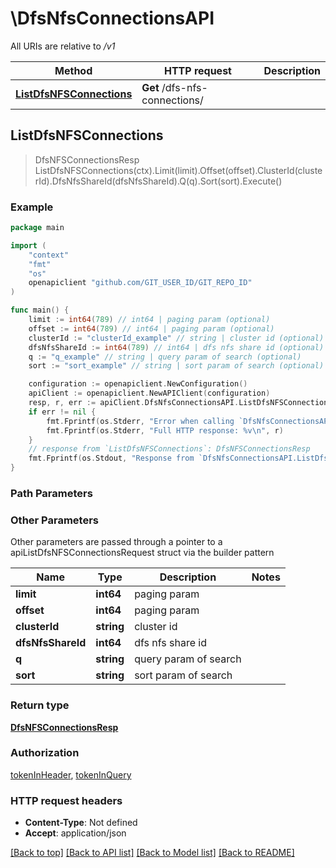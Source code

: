 # \DfsNfsConnectionsAPI

All URIs are relative to */v1*

Method | HTTP request | Description
------------- | ------------- | -------------
[**ListDfsNFSConnections**](DfsNfsConnectionsAPI.md#ListDfsNFSConnections) | **Get** /dfs-nfs-connections/ | 



## ListDfsNFSConnections

> DfsNFSConnectionsResp ListDfsNFSConnections(ctx).Limit(limit).Offset(offset).ClusterId(clusterId).DfsNfsShareId(dfsNfsShareId).Q(q).Sort(sort).Execute()





### Example

```go
package main

import (
	"context"
	"fmt"
	"os"
	openapiclient "github.com/GIT_USER_ID/GIT_REPO_ID"
)

func main() {
	limit := int64(789) // int64 | paging param (optional)
	offset := int64(789) // int64 | paging param (optional)
	clusterId := "clusterId_example" // string | cluster id (optional)
	dfsNfsShareId := int64(789) // int64 | dfs nfs share id (optional)
	q := "q_example" // string | query param of search (optional)
	sort := "sort_example" // string | sort param of search (optional)

	configuration := openapiclient.NewConfiguration()
	apiClient := openapiclient.NewAPIClient(configuration)
	resp, r, err := apiClient.DfsNfsConnectionsAPI.ListDfsNFSConnections(context.Background()).Limit(limit).Offset(offset).ClusterId(clusterId).DfsNfsShareId(dfsNfsShareId).Q(q).Sort(sort).Execute()
	if err != nil {
		fmt.Fprintf(os.Stderr, "Error when calling `DfsNfsConnectionsAPI.ListDfsNFSConnections``: %v\n", err)
		fmt.Fprintf(os.Stderr, "Full HTTP response: %v\n", r)
	}
	// response from `ListDfsNFSConnections`: DfsNFSConnectionsResp
	fmt.Fprintf(os.Stdout, "Response from `DfsNfsConnectionsAPI.ListDfsNFSConnections`: %v\n", resp)
}
```

### Path Parameters



### Other Parameters

Other parameters are passed through a pointer to a apiListDfsNFSConnectionsRequest struct via the builder pattern


Name | Type | Description  | Notes
------------- | ------------- | ------------- | -------------
 **limit** | **int64** | paging param | 
 **offset** | **int64** | paging param | 
 **clusterId** | **string** | cluster id | 
 **dfsNfsShareId** | **int64** | dfs nfs share id | 
 **q** | **string** | query param of search | 
 **sort** | **string** | sort param of search | 

### Return type

[**DfsNFSConnectionsResp**](DfsNFSConnectionsResp.md)

### Authorization

[tokenInHeader](../README.md#tokenInHeader), [tokenInQuery](../README.md#tokenInQuery)

### HTTP request headers

- **Content-Type**: Not defined
- **Accept**: application/json

[[Back to top]](#) [[Back to API list]](../README.md#documentation-for-api-endpoints)
[[Back to Model list]](../README.md#documentation-for-models)
[[Back to README]](../README.md)

